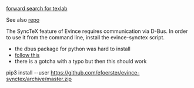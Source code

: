 

[forward search for texlab](https://github.com/latex-lsp/texlab/blob/master/docs/previewing.md)

See also [repo](https://github.com/f3fora/nvim-texlabconfig)


The SyncTeX feature of Evince requires communication via D-Bus. In order to use it from the command line, install the evince-synctex script.

* the dbus package for python was hard to install
* [follow this](https://stackoverflow.com/questions/60444193/cant-install-dbus-python-on-ubuntu-with-python3-8)
* there is a gotcha with a typo but then this should work

pip3 install --user https://github.com/efoerster/evince-synctex/archive/master.zip

